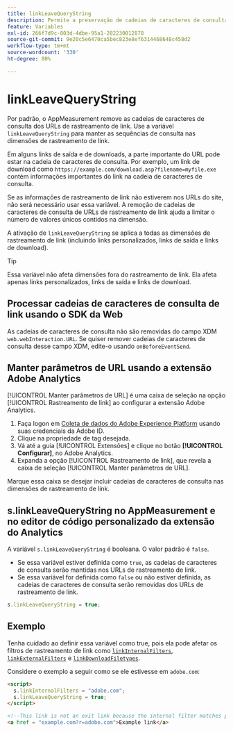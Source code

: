 ```yaml
---
title: linkLeaveQueryString
description: Permite a preservação de cadeias de caracteres de consulta em dimensões de rastreamento de link.
feature: Variables
exl-id: 266f7d9c-803d-4dbe-95a1-282230012878
source-git-commit: 9e20c5e6470ca5bec823e8ef6314468648c458d2
workflow-type: tm+mt
source-wordcount: '330'
ht-degree: 80%

---
```


# linkLeaveQueryString

Por padrão, o AppMeasurement remove as cadeias de caracteres de consulta dos URLs de rastreamento de link. Use a variável `linkLeaveQueryString` para manter as sequências de consulta nas dimensões de rastreamento de link.

Em alguns links de saída e de downloads, a parte importante do URL pode estar na cadeia de caracteres de consulta. Por exemplo, um link de download como `https://example.com/download.asp?filename=myfile.exe` contém informações importantes do link na cadeia de caracteres de consulta.

Se as informações de rastreamento de link não estiverem nos URLs do site, não será necessário usar essa variável. A remoção de cadeias de caracteres de consulta de URLs de rastreamento de link ajuda a limitar o número de valores únicos contidos na dimensão.

A ativação de `linkLeaveQueryString` se aplica a todas as dimensões de rastreamento de link (incluindo links personalizados, links de saída e links de download).

>[!TIP]
>
>Essa variável não afeta dimensões fora do rastreamento de link. Ela afeta apenas links personalizados, links de saída e links de download.

## Processar cadeias de caracteres de consulta de link usando o SDK da Web

As cadeias de caracteres de consulta não são removidas do campo XDM `web.webInteraction.URL`. Se quiser remover cadeias de caracteres de consulta desse campo XDM, edite-o usando `onBeforeEventSend`.

## Manter parâmetros de URL usando a extensão Adobe Analytics

[!UICONTROL Manter parâmetros de URL] é uma caixa de seleção na opção [!UICONTROL Rastreamento de link] ao configurar a extensão Adobe Analytics.

1. Faça logon em [Coleta de dados do Adobe Experience Platform](https://experience.adobe.com/data-collection) usando suas credenciais da Adobe ID.
2. Clique na propriedade de tag desejada.
3. Vá até a guia [!UICONTROL Extensões] e clique no botão **[!UICONTROL Configurar]**, no Adobe Analytics.
4. Expanda a opção [!UICONTROL Rastreamento de link], que revela a caixa de seleção [!UICONTROL Manter parâmetros de URL].

Marque essa caixa se desejar incluir cadeias de caracteres de consulta nas dimensões de rastreamento de link.

## s.linkLeaveQueryString no AppMeasurement e no editor de código personalizado da extensão do Analytics

A variável `s.linkLeaveQueryString` é booleana. O valor padrão é `false`.

* Se essa variável estiver definida como `true`, as cadeias de caracteres de consulta serão mantidas nos URLs de rastreamento de link.
* Se essa variável for definida como `false` ou não estiver definida, as cadeias de caracteres de consulta serão removidas dos URLs de rastreamento de link.

```js
s.linkLeaveQueryString = true;
```

## Exemplo

Tenha cuidado ao definir essa variável como true, pois ela pode afetar os filtros de rastreamento de link como [`linkInternalFilters`](linkinternalfilters.md), [`linkExternalFilters`](linkexternalfilters.md) e [`linkDownloadFiletypes`](linkdownloadfiletypes.md).

Considere o exemplo a seguir como se ele estivesse em `adobe.com`:

```html
<script>
  s.linkInternalFilters = "adobe.com";
  s.linkLeaveQueryString = true;
</script>

<!--This link is not an exit link because the internal filter matches part of the query string -->
<a href = "example.com?r=adobe.com">Example link</a>
```
